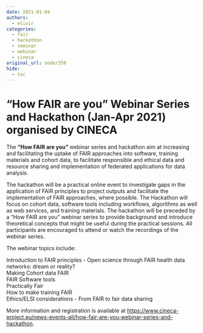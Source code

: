 ```yaml
---
date: 2021-01-04
authors:
  - elixir
categories:
  - fair
  - hackathon
  - seminar
  - webinar
  - cineca
original_url: node/359
hide:
  - toc
---
```


# “How FAIR are you” Webinar Series and Hackathon (Jan-Apr 2021) organised by CINECA

<p>The <strong>“How FAIR are you” </strong>webinar series and hackathon aim at increasing and facilitating the uptake of FAIR approaches into software, training materials and cohort data, to facilitate responsible and ethical data and resource sharing and implementation of federated applications for data analysis.</p>

<p>The hackathon will be a practical online event to investigate gaps in the application of FAIR principles to project outputs and facilitate the implementation of FAIR approaches, where possible. The Hackathon will focus on cohort data, software tools including workflows, algorithms as well as web services, and training materials. The hackathon will be preceded by a “How FAIR are you” webinar series to provide background and introduce theoretical concepts that might be useful during the practical sessions. All participants are encouraged to attend or watch the recordings of the webinar series.&nbsp;</p>

<p>The webinar topics include:</p>

<p>Introduction to FAIR principles - Open science through FAIR health data networks: dream or reality?&nbsp;&nbsp;<br />
Making Cohort data FAIR&nbsp; &nbsp;<br />
FAIR Software tools&nbsp; &nbsp;<br />
Practically Fair&nbsp; &nbsp;&nbsp;<br />
How to make training FAIR&nbsp; &nbsp;&nbsp;<br />
Ethics/ELSI considerations - From FAIR to fair data sharing</p>

<p>More information and registration is available at&nbsp;<a href="https://www.cineca-project.eu/news-events-all/how-fair-are-you-webinar-series-and-hackathon">https://www.cineca-project.eu/news-events-all/how-fair-are-you-webinar-series-and-hackathon</a>.</p>

<p>&nbsp;</p>

